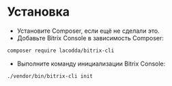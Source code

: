 # Установка

* Установите Composer, если ещё не сделали это.
* Добавьте Bitrix Console в зависимость Composer:
```bash
composer require lacodda/bitrix-cli
```
* Выполните команду инициализации Bitrix Console:
```bash
./vendor/bin/bitrix-cli init
```
